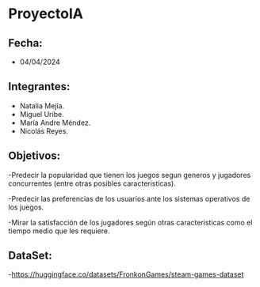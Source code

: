 # ProyectoIA

## Fecha: 
- 04/04/2024
  
## Integrantes: 
- Natalia Mejía.
- Miguel Uribe.
- María Andre Méndez.
- Nicolás Reyes.

## Objetivos: 
-Predecir la popularidad que tienen los juegos segun generos y jugadores concurrentes (entre otras posibles caracteristicas).

-Predecir las preferencias de los usuarios ante los sistemas operativos de los juegos.

-Mirar la satisfacción de los jugadores según otras caracteristicas como el tiempo medio que les requiere.

## DataSet:
-https://huggingface.co/datasets/FronkonGames/steam-games-dataset
